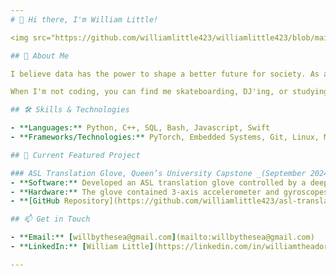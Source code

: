 ```yaml
---
# 👋 Hi there, I'm William Little!

<img src="https://github.com/williamlittle423/williamlittle423/blob/main/assets/profile_pic_1.jpg" alt="Profile Photo" width="300"/>

## 🚀 About Me

I believe data has the power to shape a better future for society. As a developer and problem solver, I turn complex challenges into meaningful opportunies through machine learning, AI, and software engineering.

When I'm not coding, you can find me skateboarding, DJ'ing, or studying!

## 🛠️ Skills & Technologies

- **Languages:** Python, C++, SQL, Bash, Javascript, Swift
- **Frameworks/Technologies:** PyTorch, Embedded Systems, Git, Linux, MySQL, AWS, TensorFlow

## 🌟 Current Featured Project

### ASL Translation Glove, Queen’s University Capstone _(September 2024 - December 2024)_
- **Software:** Developed an ASL translation glove controlled by a deep multi-layer perceptron architecture in PyTorch, enabling live communication and acheived 93% experimental accuracy.
- **Hardware:** The glove contained 3-axis accelerometer and gyroscopes on each fingertip to enable motion tracking and controlled by a Raspberry Pi 5 that contained the trained MLP for inference.
- **[GitHub Repository](https://github.com/williamlittle423/asl-translation-glove)** | **[Live Demo](https://www.linkedin.com/feed/update/urn:li:activity:7273132345153462272/)**

## 📫 Get in Touch

- **Email:** [willbythesea@gmail.com](mailto:willbythesea@gmail.com)
- **LinkedIn:** [William Little](https://linkedin.com/in/williamtheadore)

---
```

